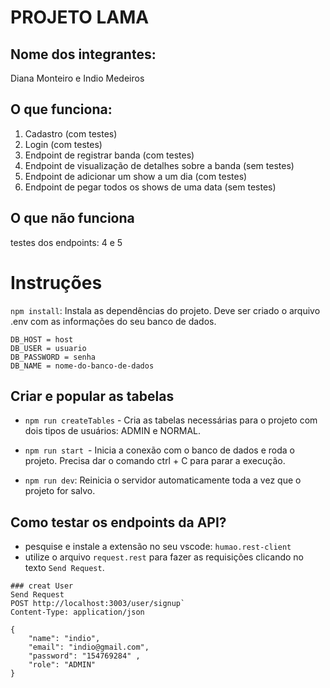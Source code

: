#
PROJETO LAMA
===
Nome dos integrantes:
---
Diana Monteiro e Indio Medeiros 

O que funciona:
----
1. Cadastro (com testes)
2. Login (com testes)
3. Endpoint de registrar banda (com testes)
4. Endpoint de visualização de detalhes sobre a banda (sem testes)
5. Endpoint de adicionar um show a um dia (com testes)
6. Endpoint de pegar todos os shows de uma data (sem testes)

O que não funciona
---
testes dos endpoints:
4 e 5
#
 

Instruções
===
`npm install`: Instala as dependências do projeto.
Deve ser criado o arquivo .env com as informações do seu banco de dados.
```
DB_HOST = host
DB_USER = usuario
DB_PASSWORD = senha
DB_NAME = nome-do-banco-de-dados
```
Criar e popular as tabelas
---
* `npm run createTables` - Cria as tabelas necessárias para o projeto com dois tipos de usuários: ADMIN e NORMAL.



* `npm run start `- Inicia a conexão com o banco de dados e roda o projeto. Precisa dar o comando ctrl + C para parar a execução.

* `npm run dev`: Reinicia o servidor automaticamente toda a vez que o projeto for salvo.

Como testar os endpoints da API?
---

* pesquise e instale a extensão no seu vscode: `humao.rest-client`
* utilize o arquivo `request.rest` para fazer as requisições clicando no texto `Send Request`.
```
### creat User
Send Request
POST http://localhost:3003/user/signup`
Content-Type: application/json

{
    "name": "indio",
    "email": "indio@gmail.com",
    "password": "154769284" , 
    "role": "ADMIN"
}
```
